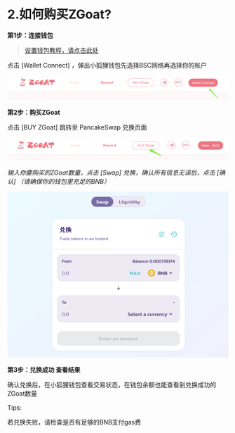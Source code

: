 # 2.如何购买ZGoat?

**第1步：连接钱包**

> [设置钱包教程，请点击此处](http://baidu.com)

点击 \[Wallet Connect\] ，弹出小狐狸钱包先选择BSC网络再选择你的账户

![](../../.gitbook/assets/ru-he-gou-mai-zgoat1.png)

**第2步：购买ZGoat**

点击 \[BUY ZGoat\] 跳转至 PancakeSwap 兑换页面

![](../../.gitbook/assets/ru-he-gou-mai-zgoat2.png)

_输入你要购买的ZGoat数量，点击 \[Swap\] 兑换，确认所有信息无误后，点击 \[确认\]  （请确保你的钱包里充足的BNB）_

![](../../.gitbook/assets/ru-he-gou-mai-zgoat3.png)

**第3步：兑换成功  查看结果**

确认兑换后，在小狐狸钱包查看交易状态，在钱包余额也能查看到兑换成功的ZGoat数量



Tips:

若兑换失败，请检查是否有足够的BNB支付gas费



